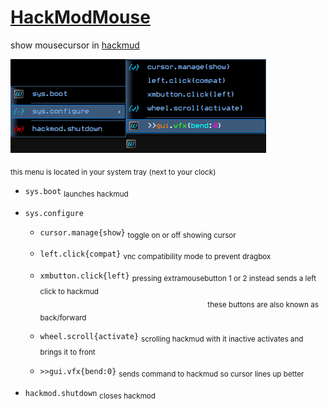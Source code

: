 # [HackModMouse](https://github.com/smoorke/HackModMouse/releases/latest)
 show mousecursor in [hackmud](https://hackmud.com/)


![contextmenu](https://github.com/smoorke/HackModMouse/blob/main/images/contextmenu.png?raw=true)

<sub>this menu is located in your system tray (next to your clock)</sub>
<br>


- `sys.boot` <sub>launches hackmud</sub>

- `sys.configure`
 
  - `cursor.manage{show}` <sub>toggle on or off showing cursor</sub>

  - `left.click{compat}` <sub>vnc compatibility mode to prevent dragbox</sub>

  - `xmbutton.click{left}` <sub>pressing extramousebutton 1 or 2 instead sends a left click to hackmud</sub><br>&nbsp;&nbsp;&nbsp;&nbsp;&nbsp;&nbsp;&nbsp;&nbsp;&nbsp;&nbsp;&nbsp;&nbsp;&nbsp;&nbsp;&nbsp;&nbsp;&nbsp;&nbsp;&nbsp;&nbsp;&nbsp;&nbsp;&nbsp;&nbsp;&nbsp;&nbsp;&nbsp;&nbsp;&nbsp;&nbsp;&nbsp;&nbsp;&nbsp;&nbsp;&nbsp;&nbsp;&nbsp;&nbsp;&nbsp;&nbsp;&nbsp;&nbsp;&nbsp;&nbsp;&nbsp;&nbsp;&nbsp;&nbsp;&nbsp;&nbsp;&nbsp;&nbsp;&nbsp;&nbsp;&nbsp;&nbsp;&nbsp;&nbsp;&nbsp;&nbsp;&nbsp;&nbsp;&nbsp;&nbsp;&nbsp;&nbsp;&nbsp;&nbsp;<sub>these buttons are also known as back/forward</sub>

   - `wheel.scroll{activate}` <sub>scrolling hackmud with it inactive activates and brings it to front</sub>

   - `>>gui.vfx{bend:0}` <sub>sends command to hackmud so cursor lines up better</sub>

- `hackmod.shutdown` <sub>closes hackmod</sub>
